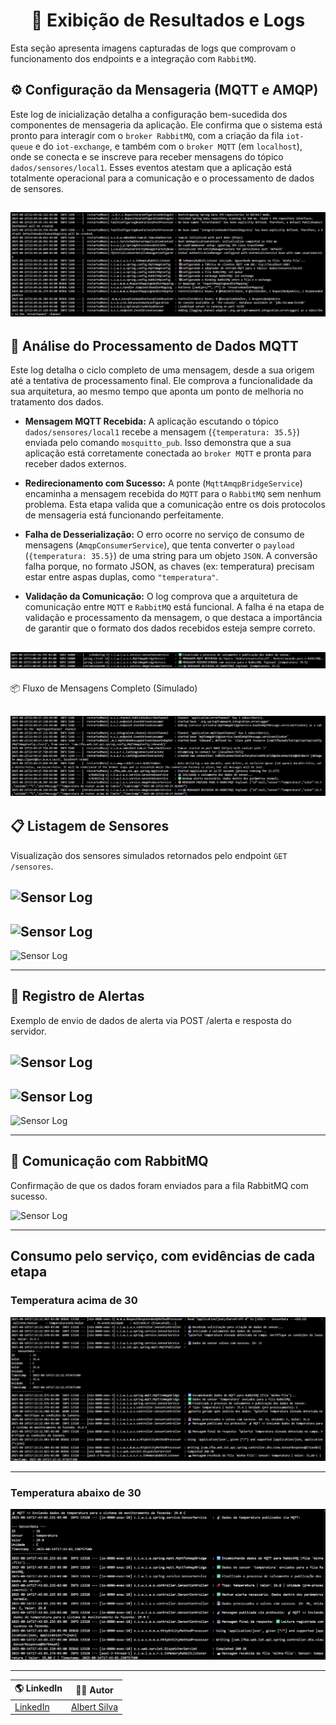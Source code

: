 <h1 align="center">📸 Exibição de Resultados e Logs</h1>

Esta seção apresenta imagens capturadas de logs que comprovam o funcionamento dos endpoints e a integração com `RabbitMQ`.

## ⚙️ Configuração da Mensageria (MQTT e AMQP)

Este log de inicialização detalha a configuração bem-sucedida dos componentes de mensageria da aplicação. Ele confirma que o sistema está pronto para interagir com o `broker RabbitMQ`, com a criação da fila `iot-queue` e do `iot-exchange`, e também com o `broker MQTT` (em `localhost`), onde se conecta e se inscreve para receber mensagens do tópico `dados/sensores/local1`. Esses eventos atestam que a aplicação está totalmente operacional para a comunicação e o processamento de dados de sensores.

## ![Sensor Log](src/main/resources/static/assets/img/mqtt-amqp/Configuracao-Messageria.png)

## 🔄 Análise do Processamento de Dados MQTT

Este log detalha o ciclo completo de uma mensagem, desde a sua origem até a tentativa de processamento final. Ele comprova a funcionalidade da sua arquitetura, ao mesmo tempo que aponta um ponto de melhoria no tratamento dos dados.

- **Mensagem MQTT Recebida:** A aplicação escutando o tópico `dados/sensores/local1` recebe a mensagem (`{temperatura: 35.5}`) enviada pelo comando `mosquitto_pub`. Isso demonstra que a sua aplicação está corretamente conectada ao `broker MQTT` e pronta para receber dados externos.

- **Redirecionamento com Sucesso:** A ponte (`MqttAmqpBridgeService`) encaminha a mensagem recebida do `MQTT` para o `RabbitMQ` sem nenhum problema. Esta etapa valida que a comunicação entre os dois protocolos de mensageria está funcionando perfeitamente.

- **Falha de Desserialização:** O erro ocorre no serviço de consumo de mensagens (`AmqpConsumerService`), que tenta converter o `payload` (`{temperatura: 35.5}`) de uma string para um objeto `JSON`. A conversão falha porque, no formato JSON, as chaves (ex: temperatura) precisam estar entre aspas duplas, como `"temperatura"`.

- **Validação da Comunicação:** O log comprova que a arquitetura de comunicação entre `MQTT` e `RabbitMQ` está funcional. A falha é na etapa de validação e processamento da mensagem, o que destaca a importância de garantir que o formato dos dados recebidos esteja sempre correto.

## ![Sensor Log](src/main/resources/static/assets/img/mqtt-amqp/Analise-Processamento-Dados.png)

📦 Fluxo de Mensagens Completo (Simulado)

## ![Sensor Log](src/main/resources/static/assets/img/mqtt-amqp/Fluxo-de-Mensagens.png)

## 📋 Listagem de Sensores

Visualização dos sensores simulados retornados pelo endpoint `GET /sensores`.

## ![Sensor Log](src/main/resources/static/assets/img/insert/1id.png)

## ![Sensor Log](src/main/resources/static/assets/img/insert/2id.png)

![Sensor Log](src/main/resources/static/assets/img/insert/3id.png)

---
## 🚨 Registro de Alertas

Exemplo de envio de dados de alerta via POST /alerta e resposta do servidor.

## ![Sensor Log](src/main/resources/static/assets/img/insert/post-alerta.png)

## ![Sensor Log](src/main/resources/static/assets/img/insert/alerta.png)

![Sensor Log](src/main/resources/static/assets/img/insert/post-alerta-200ok.png)

---
## 🐇 Comunicação com RabbitMQ

Confirmação de que os dados foram enviados para a fila RabbitMQ com sucesso.

![Sensor Log](src/main/resources/static/assets/img/rabbit/rabbit.png)

---

## Consumo pelo serviço, com evidências de cada etapa

### Temperatura acima de 30
![Sensor Log](src/main/resources/static/assets/img/rabbit/fila-rabbit.png)

---

### Temperatura abaixo de 30
![Sensor Log](src/main/resources/static/assets/img/rabbit/fila-rabbit-temperatura-abaixo-de-30.png)  

---

| 🌎 LinkedIn                                                              | 👨‍💻 **Autor**                                                                 |
| ------------------------------------------------------------------------ | ---------------------------------------------------------------------------- |
| [LinkedIn](https://www.linkedin.com/in/albert-backend-java-spring-boot/) | [Albert Silva](https://www.linkedin.com/in/albert-backend-java-spring-boot/) |
